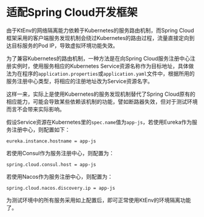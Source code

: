 # 适配Spring Cloud开发框架

由于KtEnv的网络隔离能力依赖于Kubernetes的服务路由机制，而Spring Cloud框架采用的客户端服务发现机制会绕过Kubernetes的路由过程，流量直接定向到达目标服务的Pod IP，导致虚拟环境功能失效。

为了兼容Kubernetes的路由机制，一种方法是在向Spring Cloud服务注册中心注册实例时，使用服务相应的Kubernetes Service资源名称作为目标地址，具体做法为在程序的`application.properties`或`application.yaml`文件中，根据所用的服务注册中心类型，将相应的注册地址改为Service资源名字。

这样一来，实际上是使用Kubernetes的服务发现机制替代了Spring Cloud原有的相应能力，可能会导致某些依赖该机制的功能，譬如断路器失效，但对于测试环境而言不会带来实际影响。

假设Service资源在Kubernetes里的`spec.name`值为`app-js`，若使用Eureka作为服务注册中心，则配置如下：

```properties
eureka.instance.hostname = app-js
```

若使用Consul作为服务注册中心，则配置为：

```properties
spring.cloud.consul.host = app-js
```

若使用Nacos作为服务注册中心，则配置为：

```properties
spring.cloud.nacos.discovery.ip = app-js
```

为测试环境中的所有服务采用如上配置后，即可正常使用KtEnv的环境隔离功能了。
